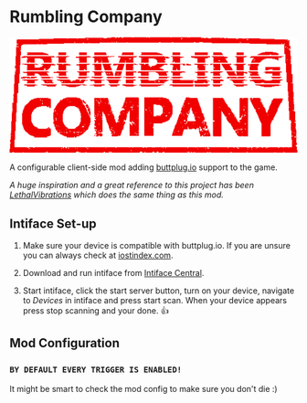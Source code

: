 # Rumbling Company
![](./assets/Rumbling%20Company.png)

A configurable client-side mod adding [buttplug.io](https://buttplug.io/) support to the game.


*A huge inspiration and a great reference to this project has been [LethalVibrations](https://thunderstore.io/c/lethal-company/p/LethalPlugging/LethalVibrations/) which does the same thing as this mod.*


## Intiface Set-up
1. Make sure your device is compatible with buttplug.io. If you are unsure you can always check at [iostindex.com](https://iostindex.com).

2. Download and run intiface from [Intiface Central](https://intiface.com/central/).

3. Start intiface, click the start server button, turn on your device, navigate to *Devices* in intiface and press start scan. When your device appears press stop scanning and your done. 👍

## Mod Configuration
### `BY DEFAULT EVERY TRIGGER IS ENABLED!`
It might be smart to check the mod config to make sure you don't die :)
